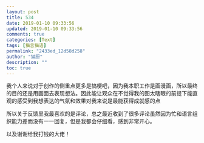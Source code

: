 ```yaml
---
layout: post
title: 534
date: 2019-01-10 09:33:56
updated: 2019-01-10 09:33:56
comments: true
categories: [Text]
tags: [猫言猫语]
permalink: "2433ed_12d58d258"
author: "猫厨"
description: ""
toc: true
---
```


<p>我个人来说对于创作的侧重点更多是搞梗吧，因为我本职工作是画漫画，所以最终的目的还是用画面去表现想法。因此能让观众在不觉得我的图太瞎眼的前提下能直观的感受到我想表达的气氛和效果对我来说是最能获得成就感的点</p> 
<p>所以关于反馈里我最喜欢的是评论，总之最近收到了很多评论虽然因为忙和语言组织能力差而没有一一回复，但是我都会仔细看，感到非常开心。</p> 
<p>以及谢谢给我打钱的大佬！</p>